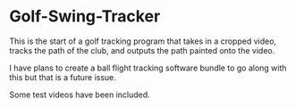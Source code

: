 # Golf-Swing-Tracker
This is the start of a golf tracking program that takes in a cropped video, tracks the path of the club, and outputs the path painted onto the video.

I have plans to create a ball flight tracking software bundle to go along with this but that is a future issue.

Some test videos have been included.
